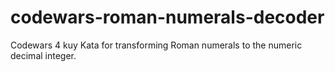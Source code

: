 # codewars-roman-numerals-decoder
Codewars 4 kuy Kata for transforming Roman numerals to the numeric decimal integer.

